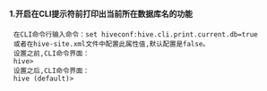 #### 1.开启在CLI提示符前打印出当前所在数据库名的功能
```
 在CLI命令行输入命令：set hiveconf:hive.cli.print.current.db=true
 或者在hive-site.xml文件中配置此属性值,默认配置是false。
 设置之前,CLI命令界面：
 hive> 
 设置之后,CLI命令界面：
 hive (default)> 
```
